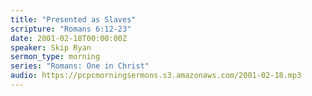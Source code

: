 ```yaml
---
title: "Presented as Slaves"
scripture: "Romans 6:12-23"
date: 2001-02-18T00:00:00Z
speaker: Skip Ryan
sermon_type: morning
series: "Romans: One in Christ"
audio: https://pcpcmorningsermons.s3.amazonaws.com/2001-02-18.mp3 
---
```



